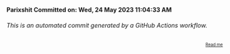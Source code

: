 **Parixshit Committed on: Wed, 24 May 2023 11:04:33 AM** <!-- 8cd7d75e-1a2f-4e5b-be39-d6a4de0720c6 -->

###### This is an automated commit generated by a GitHub Actions workflow.

<div align="right"><sub><sup><a href="https://github.com/Parixshit/AutoCommit.git">Read me</a></sup></sub></div>
